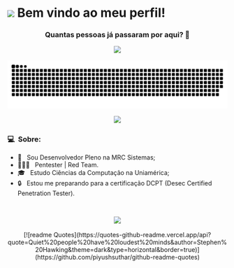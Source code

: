 # <img src="https://media.giphy.com/media/hvRJCLFzcasrR4ia7z/giphy.gif" width="28"> Bem vindo ao meu perfil!

<div align=center>
  <h3><b>Quantas pessoas já passaram por aqui? 👀</b></h3>
</div>
    
<!-- retro visitor counter -->  
<p align="center" >   
  <img src="https://profile-counter.glitch.me/SirProxy/count.svg" />  
</p>
   

<div align="center">
  <a href="https://1999azzar.github.io/1999AZZAR/">
  <img  src="https://github.com/1999AZZAR/1999AZZAR/blob/main/resources/img/grid-snake.svg"
       alt="snake" /></a>
</div>

<p  align="center">
<img src="https://user-images.githubusercontent.com/73097560/115834477-dbab4500-a447-11eb-908a-139a6edaec5c.gif"> 
</p>

### 💻 &nbsp;Sobre:

- 💼 &nbsp; Sou Desenvolvedor Pleno na MRC Sistemas;
- 👨🏻‍💻 &nbsp; Pentester | Red Team.
- 🎓 &nbsp; Estudo Ciências da Computação na Uniamérica;
- 🔒 &nbsp; Estou me preparando para a certificação DCPT (Desec Certified Penetration Tester).


<br>
<p  align="center">
<img src="https://user-images.githubusercontent.com/73097560/115834477-dbab4500-a447-11eb-908a-139a6edaec5c.gif"> 
</p>

<p  align="center">
[![readme Quotes](https://quotes-github-readme.vercel.app/api?quote=Quiet%20people%20have%20loudest%20minds&author=Stephen%20Hawking&theme=dark&type=horizontal&border=true)](https://github.com/piyushsuthar/github-readme-quotes)
</p>
